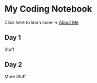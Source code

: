 # My Coding Notebook
Click here to learn more → [About Me](about.md)

## Day 1
Stuff

## Day 2
More Stuff
